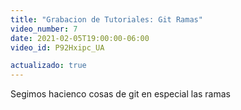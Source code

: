 ```yaml
---
title: "Grabacion de Tutoriales: Git Ramas"
video_number: 7
date: 2021-02-05T19:00:00-06:00
video_id: P92Hxipc_UA

actualizado: true
---
```


Segimos hacienco cosas de git en especial las ramas
